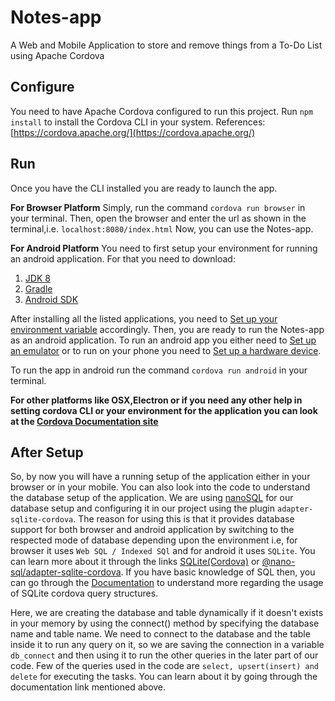 # Notes-app
A Web and Mobile Application to store and remove things from a To-Do List using Apache Cordova

## Configure
You need to have Apache Cordova configured to run this project. Run `npm install` to install the Cordova CLI in your system.
References: [https://cordova.apache.org/](https://cordova.apache.org/)

## Run
Once you have the CLI installed you are ready to launch the app.

**For Browser Platform**
Simply, run the command `cordova run browser` in your terminal. Then, open the browser and enter the url as shown in the terminal,i.e. `localhost:8080/index.html`
Now, you can use the Notes-app.

**For Android Platform** 
You need to first setup your environment for running an android application. For that you need to download:
1. [JDK 8](https://www.oracle.com/java/technologies/javase-jdk8-downloads.html)
2. [Gradle](https://gradle.org/install/)
3. [Android SDK](https://developer.android.com/studio/index.html)

After installing all the listed applications, you need to [Set up your environment variable](https://cordova.apache.org/docs/en/latest/guide/platforms/android/index.html#setting-environment-variables) accordingly.
Then, you are ready to run the Notes-app as an android application. To run an android app you either need to [Set up an emulator](https://cordova.apache.org/docs/en/latest/guide/platforms/android/index.html#setting-up-an-emulator) or to run on your phone you need to [Set up a hardware device](https://developer.android.com/studio/run/device).

To run the app in android run the command `cordova run android` in your terminal.

**For other platforms like OSX,Electron or if you need any other help in setting cordova CLI or your environment for the application you can look at the [Cordova Documentation site](https://cordova.apache.org/docs/en/latest/)** 

## After Setup
So, by now you will have a running setup of the application either in your browser or in your mobile. You can also look into the code to understand the database setup of the application.
We are using [nanoSQL](https://nanosql.io/) for our database setup and configuring it in our project using the plugin `adapter-sqlite-cordova`. The reason for using this is that it provides database support for both browser and android application by switching to the respected mode of database depending upon the environment i.e, for browser it uses `Web SQL / Indexed SQl` and for android it uses `SQLite`. You can learn more about it through the links [SQLite(Cordova)](https://nanosql.io/adapters/sqlite-cordova.html) or [@nano-sql/adapter-sqlite-cordova](https://www.npmjs.com/package/@nano-sql/adapter-sqlite-cordova). If you have basic knowledge of SQL then, you can go through the [Documentation](https://nanosql.io/setup.html) to understand more regarding the usage of SQLite cordova query structures.

Here, we are creating the database and table dynamically if it doesn't exists in your memory by using the connect() method by specifying the database name and table name. We need to connect to the database and the table inside it to run any query on it, so we are saving the connection in a variable `db_connect` and then using it to run the other queries in the later part of our code. Few of the queries used in the code are `select, upsert(insert) and delete` for executing the tasks. You can learn about it by going through the documentation link mentioned above.
